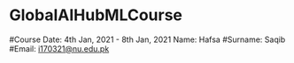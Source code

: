 # GlobalAIHubMLCourse

#Course Date: 4th Jan, 2021 - 8th Jan, 2021
Name: Hafsa 
#Surname: Saqib
#Email: i170321@nu.edu.pk
